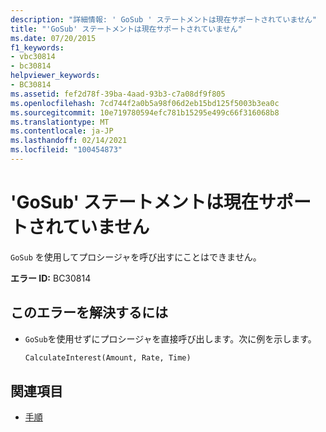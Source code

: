 ```yaml
---
description: "詳細情報: ' GoSub ' ステートメントは現在サポートされていません"
title: "'GoSub' ステートメントは現在サポートされていません"
ms.date: 07/20/2015
f1_keywords:
- vbc30814
- bc30814
helpviewer_keywords:
- BC30814
ms.assetid: fef2d78f-39ba-4aad-93b3-c7a08df9f805
ms.openlocfilehash: 7cd744f2a0b5a98f06d2eb15bd125f5003b3ea0c
ms.sourcegitcommit: 10e719780594efc781b15295e499c66f316068b8
ms.translationtype: MT
ms.contentlocale: ja-JP
ms.lasthandoff: 02/14/2021
ms.locfileid: "100454873"
---
```

# <a name="gosub-statements-are-no-longer-supported"></a>'GoSub' ステートメントは現在サポートされていません

`GoSub` を使用してプロシージャを呼び出すにことはできません。  
  
 **エラー ID:** BC30814  
  
## <a name="to-correct-this-error"></a>このエラーを解決するには  
  
- `GoSub`を使用せずにプロシージャを直接呼び出します。次に例を示します。  
  
    ```vb  
    CalculateInterest(Amount, Rate, Time)  
    ```  
  
## <a name="see-also"></a>関連項目

- [手順](../programming-guide/language-features/procedures/index.md)
